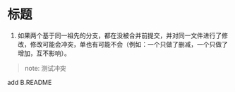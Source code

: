 # 标题

1. 如果两个基于同一祖先的分支，都在没被合并前提交，并对同一文件进行了修改，修改可能会冲突，单也有可能不会（例如：一个只做了删减，一个只做了增加，互不影响）。

> note: 测试冲突

add B.README
